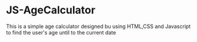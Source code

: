 # JS-AgeCalculator
This is a simple age calculator designed bu using HTML,CSS and Javascript to find the user's age until to the current date
